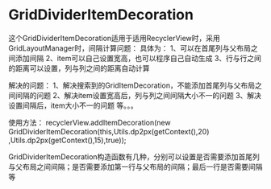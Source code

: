 # GridDividerItemDecoration
这个GridDividerItemDecoration适用于适用RecyclerView时，采用GridLayoutManager时，间隔计算问题：
具体为：
1、可以在首尾列与父布局之间添加间隔
2、item可以自己设置宽高，也可以程序自己自动生成
3、行与行之间的距离可以设置，列与列之间的距离自动计算

解决的问题：
1、解决搜索到的GridItemDecoration，不能添加首尾列与父布局之间间隔的问题
2、解决item设置宽高后，列与列之间间隔大小不一的问题
3、解决设置间隔后，item大小不一的问题
等。。。

使用方法：
recyclerView.addItemDecoration(new GridDividerItemDecoration(this,Utils.dp2px(getContext(),20)
                                ,Utils.dp2px(getContext(),15),true));
                                

GridDividerItemDecoration构造函数有几种，分别可以设置是否需要添加首尾列与父布局之间间隔；是否需要添加第一行与父布局的间隔；最后一行是否需要间隔等
